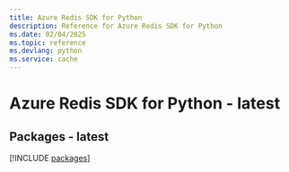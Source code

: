 ```yaml
---
title: Azure Redis SDK for Python
description: Reference for Azure Redis SDK for Python
ms.date: 02/04/2025
ms.topic: reference
ms.devlang: python
ms.service: cache
---
```

# Azure Redis SDK for Python - latest
## Packages - latest
[!INCLUDE [packages](redis-index.md)]